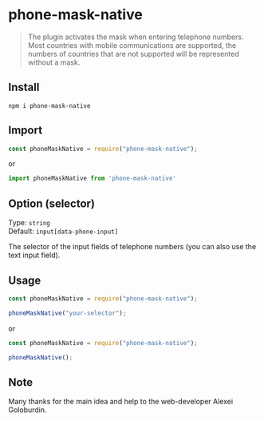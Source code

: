 # phone-mask-native

> The plugin activates the mask when entering telephone numbers. Most countries with mobile communications are supported, the numbers of countries that are not supported will be represented without a mask.

## Install

```shell
npm i phone-mask-native
```

## Import

```javascript
const phoneMaskNative = require("phone-mask-native");
```
or

```javascript
import phoneMaskNative from 'phone-mask-native'
```

## Option (selector)

Type: `string`<br>
Default: `input[data-phone-input]`<br>

The selector of the input fields of telephone numbers (you can also use the text input field).

## Usage

```javascript
const phoneMaskNative = require("phone-mask-native");

phoneMaskNative("your-selector");
```

or

```javascript
const phoneMaskNative = require("phone-mask-native");

phoneMaskNative();
```

## Note

Many thanks for the main idea and help to the web-developer Alexei Goloburdin.
